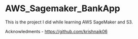# AWS_Sagemaker_BankApp
This is the project I did while learning AWS SageMaker and S3.

Acknowledments - https://github.com/krishnaik06
